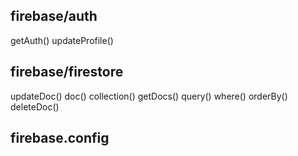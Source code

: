 ## firebase/auth

getAuth()
updateProfile()

## firebase/firestore

updateDoc()
doc()
collection()
getDocs()
query()
where()
orderBy()
deleteDoc()

## firebase.config
